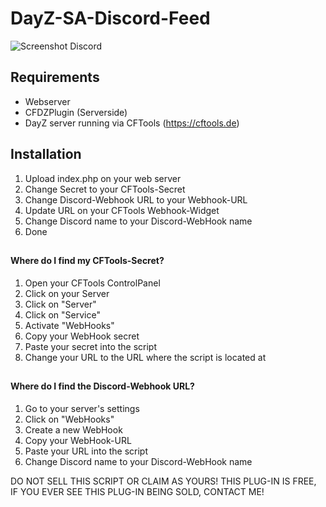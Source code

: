 # DayZ-SA-Discord-Feed

![Screenshot Discord](https://i.imgur.com/BrGIwkG.png)

## Requirements
* Webserver
* CFDZPlugin (Serverside)
* DayZ server running via CFTools (https://cftools.de)

## Installation

1. Upload index.php on your web server
2. Change Secret to your CFTools-Secret
3. Change Discord-Webhook URL to your Webhook-URL 
4. Update URL on your CFTools Webhook-Widget
5. Change Discord name to your Discord-WebHook name
6. Done
##

#### Where do I find my CFTools-Secret?
1. Open your CFTools ControlPanel
2. Click on your Server
3. Click on "Server"
4. Click on "Service"
5. Activate "WebHooks"
6. Copy your WebHook secret
7. Paste your secret into the script
8. Change your URL to the URL where the script is located at

##

#### Where do I find the Discord-Webhook URL?

1. Go to your server's settings
2. Click on "WebHooks"
3. Create a new WebHook
4. Copy your WebHook-URL
5. Paste your URL into the script
6. Change Discord name to your Discord-WebHook name


DO NOT SELL THIS SCRIPT OR CLAIM AS YOURS! THIS PLUG-IN IS FREE, IF YOU EVER SEE THIS PLUG-IN BEING SOLD, CONTACT ME!
